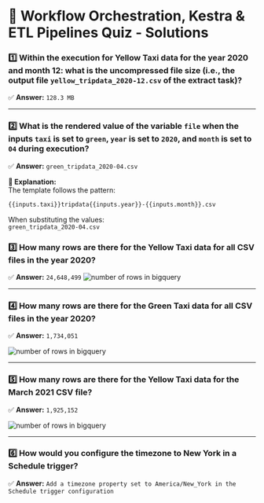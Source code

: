 # 📌 Workflow Orchestration, Kestra & ETL Pipelines Quiz - Solutions

### 1️⃣ Within the execution for Yellow Taxi data for the year 2020 and month 12: what is the uncompressed file size (i.e., the output file `yellow_tripdata_2020-12.csv` of the extract task)?
✅ **Answer:** `128.3 MB`

---

### 2️⃣ What is the rendered value of the variable `file` when the inputs `taxi` is set to `green`, `year` is set to `2020`, and `month` is set to `04` during execution?
✅ **Answer:** `green_tripdata_2020-04.csv`

**📌 Explanation:**  
The template follows the pattern:  

```bash
{{inputs.taxi}}tripdata{{inputs.year}}-{{inputs.month}}.csv
```
When substituting the values:  
`green_tripdata_2020-04.csv`

### 3️⃣ How many rows are there for the Yellow Taxi data for all CSV files in the year 2020?

✅ **Answer:** `24,648,499`
![number of rows in bigquery](Data-engineering-zoomcamp/images/2020_yellow.png)


---

### 4️⃣ How many rows are there for the Green Taxi data for all CSV files in the year 2020?
✅ **Answer:** `1,734,051`

![number of rows in bigquery](Data-engineering-zoomcamp/images/2020_green.png)

---

### 5️⃣ How many rows are there for the Yellow Taxi data for the March 2021 CSV file?
✅ **Answer:** `1,925,152`

![number of rows in bigquery](Data-engineering-zoomcamp/images/03_2021_yellow.png)

---

### 6️⃣ How would you configure the timezone to New York in a Schedule trigger?
✅ **Answer:** `Add a timezone property set to America/New_York in the Schedule trigger configuration`

